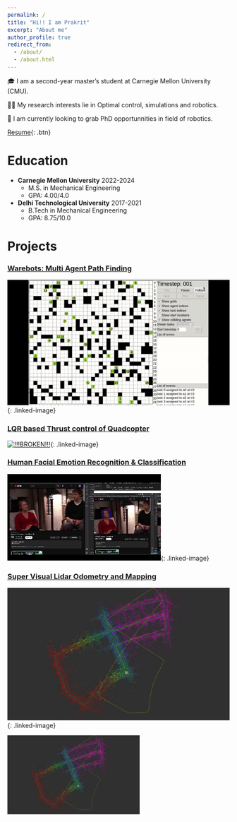 ```yaml
---
permalink: /
title: "Hi!! I am Prakrit"
excerpt: "About me"
author_profile: true
redirect_from: 
  - /about/
  - /about.html
---
```



🎓 I am a second-year master’s student at Carnegie Mellon University (CMU).

🕵️‍♂️ My research interests lie in Optimal control, simulations and robotics.

💼 I am currently looking to grab PhD opportunnities in field of robotics.

[Resume](/files/PrakritTyagi_resume.pdf){: .btn}
<!-- 👇 Read through this page to know more about me.  -->





Education
======
* **Carnegie Mellon University**            2022-2024
  * M.S. in Mechanical Engineering
  * GPA: 4.00/4.0 
* **Delhi Technological University**        2017-2021
  * B.Tech in Mechanical Engineering
  * GPA: 8.75/10.0 

Projects
======

### [Warebots: Multi Agent Path Finding](/portfolio/portfolio-1)

[![!!!BROKEN!!!](/images/MAPF.gif)](/portfolio/portfolio-1){: .linked-image}

<style>
.linked-image {
  position: relative;
}

.linked-image:hover::after {
  content: "Read More...";
  position: absolute;
  top: 50%;
  left: 50%;
  transform: translate(-50%, -50%);
  background: rgba(255, 255, 255, 0.8);
  padding: 10px;
  border-radius: 5px;
  backdrop-filter: blur(5px);
  font-weight: bold;
  color: #333;
}
</style>


### [LQR based Thrust control of Quadcopter](/portfolio/portfolio-2)
[![!!!BROKEN!!!](/images/LQR.gif)](/portfolio/portfolio-2){: .linked-image}

### [Human Facial Emotion Recognition & Classification](/portfolio/portfolio-3)
[![!!!BROKEN!!!](/images/Facial_recog.gif)](/portfolio/portfolio-3){: .linked-image}

### [Super Visual Lidar Odometry and Mapping](/portfolio/portfolio-4)
[![!!!BROKEN!!!](/images/SVLOAM.png)](/portfolio/portfolio-4){: .linked-image}

<!-- Adjust the width or height as needed -->
<img src="/images/SVLOAM.png" alt="SVLOAM IMAGE" style="width: 300px; height: auto;">